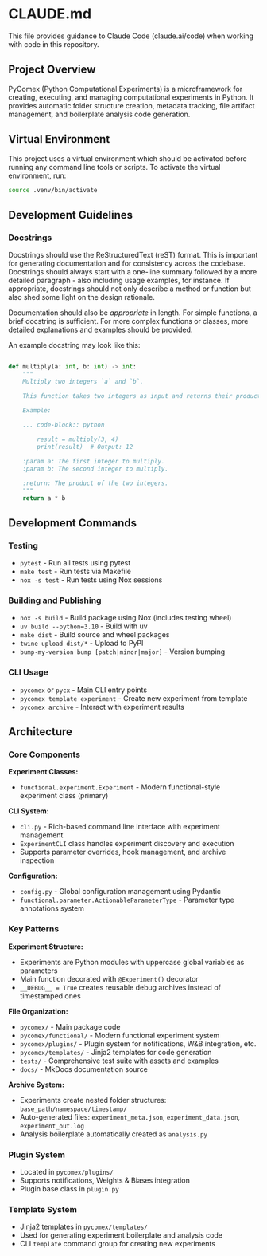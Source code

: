# CLAUDE.md

This file provides guidance to Claude Code (claude.ai/code) when working with code in this repository.

## Project Overview

PyComex (Python Computational Experiments) is a microframework for creating, executing, and managing computational experiments in Python. It provides automatic folder structure creation, metadata tracking, file artifact management, and boilerplate analysis code generation.

## Virtual Environment

This project uses a virtual environment which should be activated before running any command line tools or scripts.
To activate the virtual environment, run:

```bash
source .venv/bin/activate
```

## Development Guidelines

### Docstrings

Docstrings should use the ReStructuredText (reST) format. This is important for generating documentation and for consistency across the codebase. Docstrings should always start with a one-line summary followed by a more detailed paragraph - also including usage examples, for instance. If appropriate, docstrings should not only describe a method or function but also shed some light on the design rationale.

Documentation should also be *appropriate* in length. For simple functions, a brief docstring is sufficient. For more complex functions or classes, more detailed explanations and examples should be provided.

An example docstring may look like this:

```python

def multiply(a: int, b: int) -> int:
    """
    Multiply two integers `a` and `b`.

    This function takes two integers as input and returns their product.

    Example:
    
    ... code-block:: python

        result = multiply(3, 4)
        print(result)  # Output: 12

    :param a: The first integer to multiply.
    :param b: The second integer to multiply.

    :return: The product of the two integers.
    """
    return a * b

```

## Development Commands

### Testing
- `pytest` - Run all tests using pytest
- `make test` - Run tests via Makefile
- `nox -s test` - Run tests using Nox sessions

### Building and Publishing
- `nox -s build` - Build package using Nox (includes testing wheel)
- `uv build --python=3.10` - Build with uv
- `make dist` - Build source and wheel packages
- `twine upload dist/*` - Upload to PyPI
- `bump-my-version bump [patch|minor|major]` - Version bumping

### CLI Usage
- `pycomex` or `pycx` - Main CLI entry points
- `pycomex template experiment` - Create new experiment from template
- `pycomex archive` - Interact with experiment results

## Architecture

### Core Components

**Experiment Classes:**
- `functional.experiment.Experiment` - Modern functional-style experiment class (primary)

**CLI System:**
- `cli.py` - Rich-based command line interface with experiment management
- `ExperimentCLI` class handles experiment discovery and execution
- Supports parameter overrides, hook management, and archive inspection

**Configuration:**
- `config.py` - Global configuration management using Pydantic
- `functional.parameter.ActionableParameterType` - Parameter type annotations system

### Key Patterns

**Experiment Structure:**
- Experiments are Python modules with uppercase global variables as parameters
- Main function decorated with `@Experiment()` decorator
- `__DEBUG__ = True` creates reusable debug archives instead of timestamped ones

**File Organization:**
- `pycomex/` - Main package code
- `pycomex/functional/` - Modern functional experiment system
- `pycomex/plugins/` - Plugin system for notifications, W&B integration, etc.
- `pycomex/templates/` - Jinja2 templates for code generation
- `tests/` - Comprehensive test suite with assets and examples
- `docs/` - MkDocs documentation source

**Archive System:**
- Experiments create nested folder structures: `base_path/namespace/timestamp/`
- Auto-generated files: `experiment_meta.json`, `experiment_data.json`, `experiment_out.log`
- Analysis boilerplate automatically created as `analysis.py`

### Plugin System
- Located in `pycomex/plugins/`
- Supports notifications, Weights & Biases integration
- Plugin base class in `plugin.py`

### Template System
- Jinja2 templates in `pycomex/templates/`
- Used for generating experiment boilerplate and analysis code
- CLI `template` command group for creating new experiments